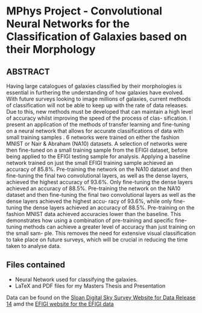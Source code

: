 # MPhys Project - Convolutional Neural Networks for the Classification of Galaxies based on their Morphology

## ABSTRACT
Having large catalogues of galaxies classified by their morphologies is essential in furthering the understanding of how galaxies have evolved. With future surveys looking to image millions of galaxies, current methods of classification will not be able to keep up with the rate of data releases. Due to this, new methods must be developed that can maintain a high level of accuracy whilst improving the speed of the process of clas- sification. I present an application of the methods of transfer learning and fine-tuning on a neural network that allows for accurate classifications of data with small training samples . 6 networks were trained on either the fashion MNIST or Nair & Abraham (NA10) datasets. A selection of networks were then fine-tuned on a small training sample from the EFIGI dataset, before being applied to the EFIGI testing sample for analysis. Applying a baseline network trained on just the small EFIGI training sample achieved an accuracy of 85.8%. Pre-training the network on the NA10 dataset and then fine-tuning the final two convolutional layers, as well as the dense layers, achieved the highest accuracy of 93.6%. Only fine-tuning the dense layers achieved an accuracy of 88.5%. Pre-training the network on the NA10 dataset and then fine-tuning the final two convolutional layers as well as the dense layers achieved the highest accu- racy of 93.6%, while only fine-tuning the dense layers achieved an accuracy of 88.5%. Pre-training on the fashion MNIST data achieved accuracies lower than the baseline. This demonstrates how using a combination of pre-training and specific fine-tuning methods can achieve a greater level of accuracy than just training on the small sam- ple. This removes the need for extensive visual classification to take place on future surveys, which will be crucial in reducing the time taken to analyse data.


## Files contained
- Neural Network used for classifying the galaxies.
- LaTeX and PDF files for my Masters Thesis and Presentation

Data can be found on the [Sloan Digital Sky Survey Website for Data Release 14](https://www.sdss.org/dr14/data_access/) amd the [EFIGI website for the EFIGI data](https://www.astromatic.net/projects/efigi/)
